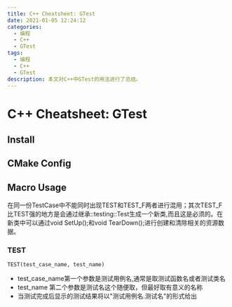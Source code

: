 ```yaml
---
title: C++ Cheatsheet: GTest
date: 2021-01-05 12:24:12
categories:
  - 编程
  - C++
  - GTest
tags: 
  - 编程
  - C++
  - GTest
description: 本文对C++中GTest的用法进行了总结。
---
```

# C++ Cheatsheet: GTest

## Install

## CMake Config

## Macro Usage

在同一份TestCase中不能同时出现TEST和TEST_F两者进行混用；其次TEST_F比TEST强的地方是会通过继承::testing::Test生成一个新类,而且这是必须的。在新类中可以通过void SetUp();和void TearDown();进行创建和清除相关的资源数据。

### TEST

```
TEST(test_case_name, test_name)
```

- test_case_name第一个参数是测试用例名,通常是取测试函数名或者测试类名
- test_name 第二个参数是测试名这个随便取，但最好取有意义的名称
- 当测试完成后显示的测试结果将以"测试用例名.测试名"的形式给出

